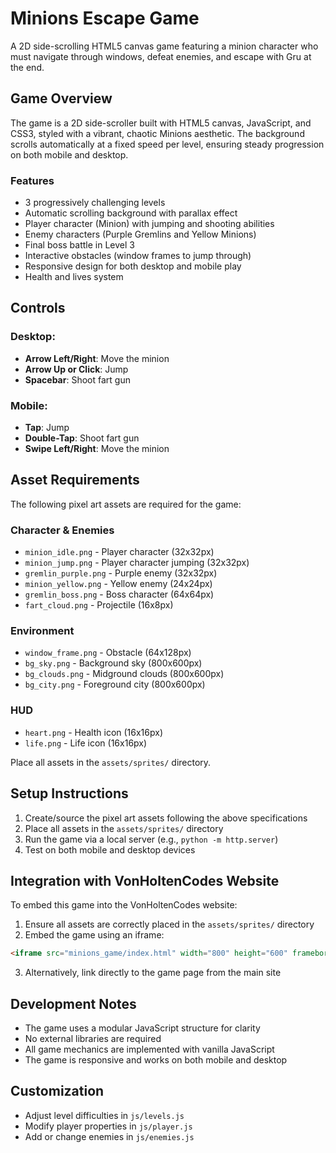 # Minions Escape Game

A 2D side-scrolling HTML5 canvas game featuring a minion character who must navigate through windows, defeat enemies, and escape with Gru at the end.

## Game Overview

The game is a 2D side-scroller built with HTML5 canvas, JavaScript, and CSS3, styled with a vibrant, chaotic Minions aesthetic. The background scrolls automatically at a fixed speed per level, ensuring steady progression on both mobile and desktop.

### Features

- 3 progressively challenging levels
- Automatic scrolling background with parallax effect
- Player character (Minion) with jumping and shooting abilities
- Enemy characters (Purple Gremlins and Yellow Minions)
- Final boss battle in Level 3
- Interactive obstacles (window frames to jump through)
- Responsive design for both desktop and mobile play
- Health and lives system

## Controls

### Desktop:
- **Arrow Left/Right**: Move the minion
- **Arrow Up or Click**: Jump
- **Spacebar**: Shoot fart gun

### Mobile:
- **Tap**: Jump
- **Double-Tap**: Shoot fart gun
- **Swipe Left/Right**: Move the minion

## Asset Requirements

The following pixel art assets are required for the game:

### Character & Enemies
- `minion_idle.png` - Player character (32x32px)
- `minion_jump.png` - Player character jumping (32x32px)
- `gremlin_purple.png` - Purple enemy (32x32px)
- `minion_yellow.png` - Yellow enemy (24x24px)
- `gremlin_boss.png` - Boss character (64x64px)
- `fart_cloud.png` - Projectile (16x8px)

### Environment
- `window_frame.png` - Obstacle (64x128px)
- `bg_sky.png` - Background sky (800x600px)
- `bg_clouds.png` - Midground clouds (800x600px)
- `bg_city.png` - Foreground city (800x600px)

### HUD
- `heart.png` - Health icon (16x16px)
- `life.png` - Life icon (16x16px)

Place all assets in the `assets/sprites/` directory.

## Setup Instructions

1. Create/source the pixel art assets following the above specifications
2. Place all assets in the `assets/sprites/` directory
3. Run the game via a local server (e.g., `python -m http.server`)
4. Test on both mobile and desktop devices

## Integration with VonHoltenCodes Website

To embed this game into the VonHoltenCodes website:

1. Ensure all assets are correctly placed in the `assets/sprites/` directory
2. Embed the game using an iframe:

```html
<iframe src="minions_game/index.html" width="800" height="600" frameborder="0"></iframe>
```

3. Alternatively, link directly to the game page from the main site

## Development Notes

- The game uses a modular JavaScript structure for clarity
- No external libraries are required
- All game mechanics are implemented with vanilla JavaScript
- The game is responsive and works on both mobile and desktop

## Customization

- Adjust level difficulties in `js/levels.js`
- Modify player properties in `js/player.js`
- Add or change enemies in `js/enemies.js`